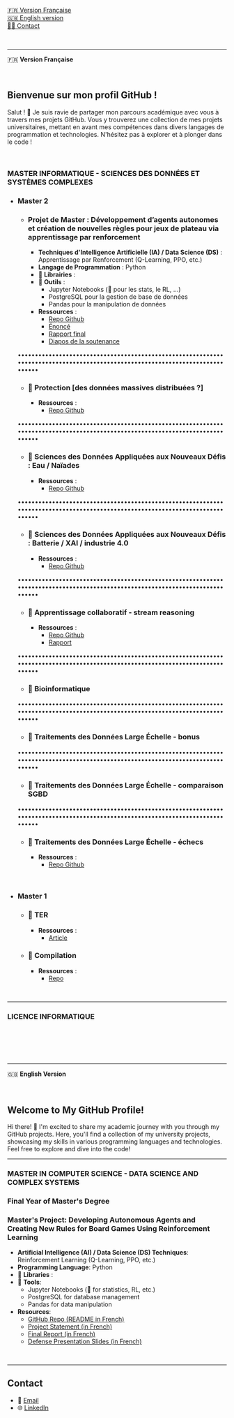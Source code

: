[🇫🇷 Version Française](#french-version)  
[🇬🇧 English version](#english-version)  
[👷‍♀️ Contact](#contact)

<br>

---

<a name="french-version">🇫🇷 **Version Française**</a>

<br>

## Bienvenue sur mon profil GitHub !


Salut ! 👋 Je suis ravie de partager mon parcours académique avec vous à travers mes projets GitHub. Vous y trouverez une collection de mes projets universitaires, mettant en avant mes compétences dans divers langages de programmation et technologies. N'hésitez pas à explorer et à plonger dans le code !

<br>

### MASTER INFORMATIQUE - SCIENCES DES DONNÉES ET SYSTÈMES COMPLEXES

- ### Master 2 

  - ### Projet de Master : Développement d’agents autonomes et création de nouvelles règles pour jeux de plateau via apprentissage par renforcement
    - **Techniques d'Intelligence Artificielle (IA) / Data Science (DS)** : Apprentissage par Renforcement (Q-Learning, PPO, etc.)
    - **Langage de Programmation** : Python
    - 🚧 **Librairies** :
    - 🚧 **Outils** :
      - Jupyter Notebooks (🚧 pour les stats, le RL, ...)
      - PostgreSQL pour la gestion de base de données
      - Pandas pour la manipulation de données
    - **Ressources** :
      - [Repo Github](https://github.com/zoemarquis/autonomous-board-game-agents)
      - [Énoncé](https://github.com/zoemarquis/autonomous-board-game-agents/blob/c03908edda43d2a73ad878fdb0e4da46f3a5c6b6/resources/initial_requirements.pdf) 
      - [Rapport final](https://github.com/zoemarquis/autonomous-board-game-agents/blob/c03908edda43d2a73ad878fdb0e4da46f3a5c6b6/resources/final_report.pdf)
      - [Diapos de la soutenance](https://github.com/zoemarquis/autonomous-board-game-agents/blob/c03908edda43d2a73ad878fdb0e4da46f3a5c6b6/resources/presentation.pdf)

  ••••••••••••••••••••••••••••••••••••••••••••••••••••••••••••••••••••••••••••••••••••••••••••••••••••••••••••••••••••••••••••••

  - ### 🚧 Protection [des données massives distribuées ?]
    - **Ressources** :
      - [Repo Github](TODO)

  ••••••••••••••••••••••••••••••••••••••••••••••••••••••••••••••••••••••••••••••••••••••••••••••••••••••••••••••••••••••••••••••

  - ### 🚧 Sciences des Données Appliquées aux Nouveaux Défis : Eau / Naïades
    - **Ressources** :
      - [Repo Github](https://github.com/zoemarquis/projet_naiades)

  ••••••••••••••••••••••••••••••••••••••••••••••••••••••••••••••••••••••••••••••••••••••••••••••••••••••••••••••••••••••••••••••

  - ### 🚧 Sciences des Données Appliquées aux Nouveaux Défis : Batterie / XAI / industrie 4.0  
    - **Ressources** :
      - [Repo Github](TODO)

  ••••••••••••••••••••••••••••••••••••••••••••••••••••••••••••••••••••••••••••••••••••••••••••••••••••••••••••••••••••••••••••••

  - ### 🚧 Apprentissage collaboratif - stream reasoning
    - **Ressources** :
      - [Repo Github](TODO)
      - [Rapport](TODO)

  ••••••••••••••••••••••••••••••••••••••••••••••••••••••••••••••••••••••••••••••••••••••••••••••••••••••••••••••••••••••••••••••

  - ### 🚧 Bioinformatique 

  ••••••••••••••••••••••••••••••••••••••••••••••••••••••••••••••••••••••••••••••••••••••••••••••••••••••••••••••••••••••••••••••

  - ### 🚧 Traitements des Données Large Échelle  - bonus

  ••••••••••••••••••••••••••••••••••••••••••••••••••••••••••••••••••••••••••••••••••••••••••••••••••••••••••••••••••••••••••••••

  - ### 🚧 Traitements des Données Large Échelle - comparaison SGBD

  ••••••••••••••••••••••••••••••••••••••••••••••••••••••••••••••••••••••••••••••••••••••••••••••••••••••••••••••••••••••••••••••

  - ### 🚧 Traitements des Données Large Échelle - échecs
    - **Ressources** :
      - [Repo Github](https://github.com/zoemarquis/TDLE_echecs.git)


<br>

- ### Master 1

  - ### 🚧 TER
      - **Ressources** :
        - [Article](TODO)

  - ### 🚧 Compilation
      - **Ressources** :
        - [Repo](TODO)

<br>


---

### LICENCE INFORMATIQUE

<br>

























<br>
<br>
<br>

---

<a name="english-version"> 🇬🇧 **English Version** </a>

<br>

## Welcome to My GitHub Profile!

Hi there! 👋 I'm excited to share my academic journey with you through my GitHub projects. Here, you'll find a collection of my university projects, showcasing my skills in various programming languages and technologies. Feel free to explore and dive into the code!

---

### MASTER IN COMPUTER SCIENCE - DATA SCIENCE AND COMPLEX SYSTEMS

### Final Year of Master's Degree

### Master's Project: Developing Autonomous Agents and Creating New Rules for Board Games Using Reinforcement Learning

- **Artificial Intelligence (AI) / Data Science (DS) Techniques**: Reinforcement Learning (Q-Learning, PPO, etc.)
- **Programming Language**: Python
- 🚧 **Libraries** : 
- 🚧 **Tools**:
  - Jupyter Notebooks (🚧 for statistics, RL, etc.)
  - PostgreSQL for database management
  - Pandas for data manipulation
- **Resources**:
  - [GitHub Repo (README in French)](https://github.com/zoemarquis/autonomous-board-game-agents)
  - [Project Statement (in French)](https://github.com/zoemarquis/autonomous-board-game-agents/blob/c03908edda43d2a73ad878fdb0e4da46f3a5c6b6/resources/initial_requirements.pdf)
  - [Final Report (in French)](https://github.com/zoemarquis/autonomous-board-game-agents/blob/c03908edda43d2a73ad878fdb0e4da46f3a5c6b6/resources/final_report.pdf)
  - [Defense Presentation Slides (in French)](https://github.com/zoemarquis/autonomous-board-game-agents/blob/c03908edda43d2a73ad878fdb0e4da46f3a5c6b6/resources/presentation.pdf)


<br>

--- 











## <a name="contact">Contact</a>

- 📧 [Email](zoe.marquis.zm@gmail.com)
- 🌐 [LinkedIn](www.linkedin.com/in/marquis-zoe)

